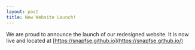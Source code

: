 ```yaml
---
layout: post
title: New Website Launch!
---
```

We are proud to announce the launch of our redesigned website. It is now live and located at  [https://snapfse.github.io](https://snapfse.github.io/)